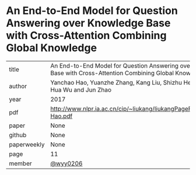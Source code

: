 # An End-to-End Model for Question Answering over Knowledge Base with Cross-Attention Combining Global Knowledge

|  |  |
| :--- | :--- |
| title | An End-to-End Model for Question Answering over Knowledge Base with Cross-Attention Combining Global Knowledge |
| author | Yanchao Hao, Yuanzhe Zhang, Kang Liu, Shizhu He, Zhanyi Liu, Hua Wu and Jun Zhao |
| year | 2017 |
| pdf | http://www.nlpr.ia.ac.cn/cip/~liukang/liukangPageFile/ACL2017-Hao.pdf |
| paper |  None |
| github |  None |
| paperweekly |  None |
| page | 11 |
| member | [@wyy0206](https://github.com/wyy0206) |
